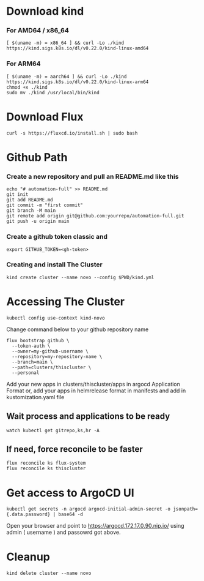 # Download kind

### For AMD64 / x86_64

```
[ $(uname -m) = x86_64 ] && curl -Lo ./kind https://kind.sigs.k8s.io/dl/v0.22.0/kind-linux-amd64
```

### For ARM64

```
[ $(uname -m) = aarch64 ] && curl -Lo ./kind https://kind.sigs.k8s.io/dl/v0.22.0/kind-linux-arm64
chmod +x ./kind
sudo mv ./kind /usr/local/bin/kind
```

# Download Flux

```
curl -s https://fluxcd.io/install.sh | sudo bash
```

# Github Path

### Create a new repository and pull an README.md like this

```
echo "# automation-full" >> README.md
git init
git add README.md
git commit -m "first commit"
git branch -M main
git remote add origin git@github.com:yourrepo/automation-full.git
git push -u origin main

```

### Create a github token classic and 

```
export GITHUB_TOKEN=<gh-token>
```

### Creating and install The Cluster

```
kind create cluster --name novo --config $PWD/kind.yml
```

# Accessing The Cluster

```
kubectl config use-context kind-novo
```

Change command below to your github repository name 

```
flux bootstrap github \
  --token-auth \
  --owner=my-github-username \
  --repository=my-repository-name \
  --branch=main \
  --path=clusters/thiscluster \
  --personal
```

Add your new apps in clusters/thiscluster/apps in argocd Application Format or, add your apps in helmrelease format in manifests and add in kustomization.yaml file

## Wait process and applications to be ready

```
watch kubectl get gitrepo,ks,hr -A
```

## If need, force reconcile to be faster

```
flux reconcile ks flux-system
flux reconcile ks thiscluster
```


# Get access to ArgoCD UI

```
kubectl get secrets -n argocd argocd-initial-admin-secret -o jsonpath={.data.password} | base64 -d
```

Open your browser and point to https://argocd.172.17.0.90.nip.io/ using admin ( username ) and passowrd got above.


# Cleanup

```
kind delete cluster --name novo
```

